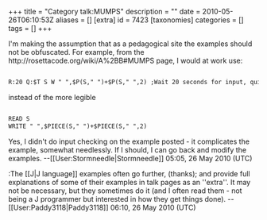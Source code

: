 +++
title = "Category talk:MUMPS"
description = ""
date = 2010-05-26T06:10:53Z
aliases = []
[extra]
id = 7423
[taxonomies]
categories = []
tags = []
+++

<p>I'm making the assumption that as a pedagogical site the examples should not be obfuscated. For example, from the http://rosettacode.org/wiki/A%2BB#MUMPS page, I would at work use:

```txt

R:20 Q:$T S W " ",$P(S," ")+$P(S," ",2) ;Wait 20 seconds for input, quit if nothing was input, write the numbers' sum

```

instead of the more legible

```txt

READ S
WRITE " ",$PIECE(S," ")+$PIECE(S," ",2)

```

Yes, I didn't do input checking on the example posted - it complicates the example, somewhat needlessly. If I should, I can go back and modify the examples.
--[[User:Stormneedle|Stormneedle]] 05:05, 26 May 2010 (UTC)

:The [[J|J language]] examples often go further, (thanks); and provide full explanations of some of their examples in talk pages as an ''extra''. It may not be necessary, but they sometimes do it (and I often read them - not being a J programmer but interested in how they get things done). --[[User:Paddy3118|Paddy3118]] 06:10, 26 May 2010 (UTC)
